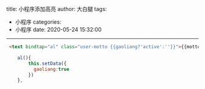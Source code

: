 title: 小程序添加高亮
author: 大白腿
tags:
  - 小程序
categories:
  - 小程序
date: 2020-05-24 15:32:00
---
```html
 <text bindtap="al" class="user-motto {{gaoliang?'active':''}}">{{motto}}</text>
```

```js
    al(){
        this.setData({
          gaoliang:true
        })
    },
 ```